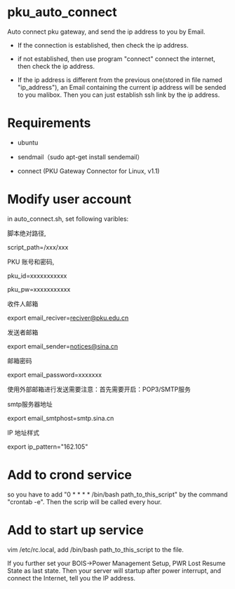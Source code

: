 # pku_auto_connect
Auto connect pku gateway, and send the ip address to you by Email.

- If the connection is established, then check the ip address.

- if not established, then use program "connect" connect the internet, then check the ip address.

- If the ip address is different from the previous one(stored in file named "ip_address"),
an Email containing the current ip address will be sended to you malibox.
Then you can just establish ssh link by the ip address.

# Requirements
- ubuntu

- sendmail（sudo apt-get install sendemail）

- connect (PKU Gateway Connector for Linux, v1.1)

# Modify user account
in auto_connect.sh, set following varibles:

脚本绝对路径,

script_path=/xxx/xxx

PKU 账号和密码,

pku_id=xxxxxxxxxxx

pku_pw=xxxxxxxxxxx

收件人邮箱

export email_reciver=reciver@pku.edu.cn

发送者邮箱

export email_sender=notices@sina.cn

邮箱密码

export email_password=xxxxxxx

使用外部邮箱进行发送需要注意：首先需要开启：POP3/SMTP服务

smtp服务器地址

export email_smtphost=smtp.sina.cn

IP 地址样式

export ip_pattern="162.105"
# Add to crond service
 so you have to add "0 * * * * /bin/bash path_to_this_script" by the command "crontab -e".
 Then the scrip will be called every hour.

# Add to start up service
vim /etc/rc.local, add /bin/bash path_to_this_script to the file.

If you further set your BOIS->Power Management Setup, PWR Lost Resume State as last state. Then your server will startup after power interrupt, and connect the Internet, tell you the IP address.
